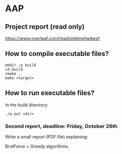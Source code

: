 # AAP

## Project report (read only)

<https://www.overleaf.com/read/prktmpfwdwsf>

## How to compile executable files?

```shell
mkdir -p build
cd build
cmake ..
make <target>
```

## How to run executable files?

In the build directory:

```shell
./a.out <dir>
```

### Second report, **deadline: Friday, October 28th**

Write a small report (PDF file) explaining:

BrutForce + Greedy algorithms.

